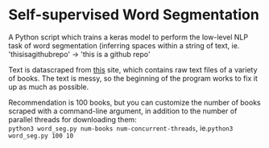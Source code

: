 # Self-supervised Word Segmentation
A Python script which trains a keras model to perform the low-level NLP task of word segmentation (inferring spaces within a string of text, ie. 'thisisagithubrepo' &rarr; 'this is a github repo'

Text is datascraped from [this](https://www.gutenberg.org/browse/scores/top) site, which contains raw text files of a variety of books. The text is messy, so the beginning of the program works to fix it up as much as possible.

Recommendation is 100 books, but you can customize the number of books scraped with a command-line argument, in addition to the number of parallel threads for downloading them: \
`python3 word_seg.py num-books num-concurrent-threads`, ie.`python3 word_seg.py 100 10`
